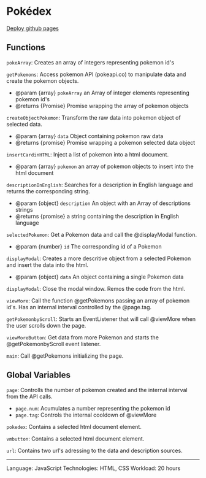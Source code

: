 # Pokédex
[Deploy github pages](https://alvalenda.github.io/pokedex/)

## Functions

`pokeArray`: Creates an array of integers representing pokemon id's

`getPokemons`: Access pokemon API (pokeapi.co) to manipulate data and create the pokemon objects.
 * @param {array} `pokeArray` an Array of integer elements  representing pokemon id's
 * @returns {Promise} Promise wrapping the array of pokemon objects

`createObjectPokemon`: Transform the raw data into pokemon object of selected data.
 * @param {array} `data` Object containing pokemon raw data
 * @returns {promise} Promise wrapping a pokemon selected data object

`insertCardinHTML`: Inject a list of pokemon into a html document.
 * @param {array} `pokemon` an array of pokemon objects to insert into the html document

`descriptionInEnglish`: Searches for a description in English language and returns the corresponding string.
 * @param {object} `description` An object with an Array of descriptions strings
 * @returns {promise} a string containing the description in English language

`selectedPokemon`: Get a Pokemon data and call the @displayModal function.
 * @param {number} `id` The corresponding id of a Pokemon

`displayModal`: Creates a more descritive object from a selected Pokemon and insert the data into the html.
 * @param {object} `data` An object containing a single Pokemon data

`displayModal`: Close the modal window. Remos the code from the html.

`viewMore`: Call the function @getPokemons passing an array of pokemon id's. Has an internal interval controlled by the @page.tag.

`getPokemonbyScroll`: Starts an EventListener that will call @viewMore when the user scrolls down the page.

`viewMoreButton`: Get data from more Pokemon and starts the @getPokemonbyScroll event listener.

`main`: Call @getPokemons initializing the page.

## Global Variables

`page`: Controlls the number of pokemon created and the internal interval from the API calls. 
 * `page.num`: Acumulates a number representing the pokemon id
 * `page.tag`: Controls the internal cooldown of @viewMore

`pokedex`: Contains a selected html document element. 

`vmbutton`: Contains a selected html document element.

`url`: Contains two url's adressing to the data and description sources.

---

Language: JavaScript
Technologies: HTML, CSS
Workload: 20 hours

